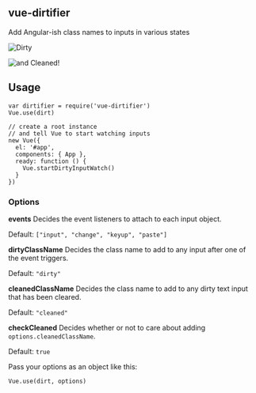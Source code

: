 ## vue-dirtifier

Add Angular-ish class names to inputs in various states

![Dirty](https://cloud.githubusercontent.com/assets/4107518/16535704/8805ce7e-3fb7-11e6-964e-5f0261d53b55.png "'Dirty' state")

![and Cleaned!](https://cloud.githubusercontent.com/assets/4107518/16535705/880dfe1e-3fb7-11e6-8012-6a28887fae72.png "'Cleaned' state")

## Usage

```
var dirtifier = require('vue-dirtifier')
Vue.use(dirt)

// create a root instance
// and tell Vue to start watching inputs
new Vue({
  el: '#app',
  components: { App },
  ready: function () {
    Vue.startDirtyInputWatch()
  }
})
```

### Options

**events**
Decides the event listeners to attach to each input object.

Default: `["input", "change", "keyup", "paste"]`

**dirtyClassName**
Decides the class name to add to any input after one of the event triggers.

Default: `"dirty"`

**cleanedClassName**
Decides the class name to add to any dirty text input that has been cleared.

Default: `"cleaned"`

**checkCleaned**
Decides whether or not to care about adding `options.cleanedClassName`.

Default: `true`

Pass your options as an object like this:

```
Vue.use(dirt, options)
```
